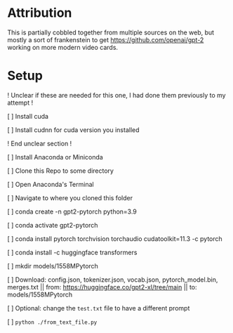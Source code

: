 # Attribution

This is partially cobbled together from multiple sources on the web, but mostly a sort of frankenstein to get https://github.com/openai/gpt-2 working on more modern video cards.

# Setup


! Unclear if these are needed for this one, I had done them previously to my attempt !

[ ] Install cuda <some version>

[ ] Install cudnn for cuda version you installed

! End unclear section !

[ ] Install Anaconda or Miniconda

[ ] Clone this Repo to some directory

[ ] Open Anaconda's Terminal

[ ] Navigate to where you cloned this folder

[ ] conda create -n gpt2-pytorch python=3.9

[ ] conda activate gpt2-pytorch

[ ] conda install pytorch torchvision torchaudio cudatoolkit=11.3 -c pytorch

[ ] conda install -c huggingface transformers

[ ] mkdir models/1558MPytorch

[ ] Download: config.json, tokenizer.json, vocab.json, pytorch_model.bin, merges.txt || from: https://huggingface.co/gpt2-xl/tree/main || to: models/1558MPytorch

[ ] Optional: change the `test.txt` file to have a different prompt

[ ] `python ./from_text_file.py`

